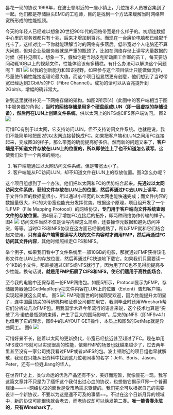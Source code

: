 
昙花一现的协议
1998年，在波士顿附近的一座小镇上，几位技术人员被召集到了一起。他们都是存储巨头EMC的工程师，目的是找到一个方法来缓解当时网络带宽所形成的性能瓶颈。

今天的年轻人已经难以想象20世纪90年代的网络带宽是什么样子的。初期连数据中心里的服务器都只有十兆，后来才增加到百兆。而现在一台廉价电脑都已经配千兆卡了，这样对比一下你就能理解当时的网络有多落后。低带宽对个人电脑还不算大问题，但对企业级服务器就是严重的瓶颈了，比如在网络存储上读写大量数据的时候（拓扑见图1）。想象一下，假如你是当时皮克斯动画工作室的员工，每天要访问动辄1GB以上的视频文件，性能体验该有多糟糕。有什么办法可以解决这个问题呢？
图1
![](https://image-1307616428.cos.ap-beijing.myqcloud.com/Obsidian/202307091704943.png)
以我的创新能力和知识视野，如果参与这个项目估计只能做做流控，尽量使传输性能接近理论最大值。而这个项目组显然更有创意，他们想到了当时带宽已经达到2Gbit/s的FC（Fibre Channel）。成功的话可以从百兆提升到2Gbit/s，增幅的确非常大。

讲到这里就得补充一下网络存储的架构。如图2所示[4]（此图中的客户端相当于图1中服务器的角色），**当时的网络存储是用多个硬盘组成LUN（即一层虚拟的存储设备），然后再在LUN上创建文件系统**，供以太网上的NFS或CIFS客户端访问。
图2
![](https://image-1307616428.cos.ap-beijing.myqcloud.com/Obsidian/202307091705935.png)

可惜FC有别于以太网，它支持访问LUN，但不支持访问文件系统。也就是说，我们不能简单地把图2的以太网连接替换成FC。如果把客户端和LUN之间用FC连接起来，变成图3的样子，那么带宽的确能提高好多倍。然而新的问题又来了，**客户端是不知道文件存放在LUN上的位置的，所以即使连上了也不知道怎么读写**。这使我们处于一个两难的境地。
1. 客户端能通过以太网访问文件系统，但是带宽太小了。
2. 客户端能从FC访问LUN，却不知道文件在LUN上的存放位置。图3怎么办呢？

这个项目组想到了一个办法。他们把以太网和FC的优势结合起来。**先通过以太网访问文件系统，获知文件存放在LUN上的位置，然后再通过FC去LUN上读写**。由于文件位置的数据量很小，所以通过小带宽的以太网也能快速完成；而文件内容的数据量很大，FC的大带宽也能充分发挥优势。根据这个原理，项目组开发了一个叫FMP（File Mapping Protocol）的网络协议，**专门用于客户端向文件系统查询文件的存放位置**。图4展示了增加FC连接后的拓扑，即两种网络协作传输的样子。
图4
![](https://image-1307616428.cos.ap-beijing.myqcloud.com/Obsidian/202307091706025.png)
访问文件当然不仅是读写内容这么简单，还要操作元数据和避免访问冲突，等等。当时CIFS和NFS协议在这方面已经很成熟了，所以FMP就和它们结合起来使用。**只有当客户端需要读写大块的文件内容时才调用FMP，然后再通过FC访问其文件内容**，其他时候照样走CIFS和NFS。

举个例子，如果我们看中了文件系统里一部10GB的电影，那就通过FMP获得该电影文件在LUN上的存放位置，然后再通过FC快速地下载它。如果我们只需要读一个1KB的小文件，那直接通过CIFS或NFS就行了，因为用了FC也不见得能提高多少性能。换句话说，**就是用FMP拓展了CIFS和NFS，使它们适用于高性能场合**。

至今我的电脑中还保存着一份FMP网络包。如图5所示，Protocol显示为FMP，存储服务器通过GetMapReply把文件内容在LUN上的位置（Extent）告知客户端。实现起来就这么简单。
图5
![](https://image-1307616428.cos.ap-beijing.myqcloud.com/Obsidian/202307091707202.png)
FMP刚面世的时候颇受欢迎，因为性能提升太明显了，连中国最顶尖的科研机构和证券公司都在用它，我刚毕业时还用Wireshark帮它们分析过几次FMP包。用我国学术界今年流行的语言来说，这个技术也算是“突破了冯·诺依曼瓶颈的束缚，产生了巨大的国际影响”。后来的pNFS（即NFSv4.1）也借用了它的理念，图6中的LAYOUT GET操作，本质上和图5的GetMap就是异曲同工。
图6
![](https://image-1307616428.cos.ap-beijing.myqcloud.com/Obsidian/202307091708847.png)

可惜好景不长，随着以太网的更新换代，带宽已经接近甚至超过了FC。现在单用NFS或CIFS就可以实现很高的性能，依赖FMP的场景也就越来越少了，过去两年里甚至没有一家公司找我看过FMP或者pNFS的包。波士顿附近的项目组也早就解散，我现在只能从旧资料中找到这几位老同事的名字：Jeff、Boris、Jason、Peter，还有一位姓Jiang的华人。

在世界IT史上，类似命运的优秀产品还有不少，美好而短暂，就像昙花一现。我写这篇文章并不只是为了缅怀这个我付出过心血的协议，也想借它揭示IT界一个普遍规律——==网络协议的面世是受市场需求驱使的。我们完全可以根据自己的需要设计一个新协议，不要以为这是遥不可及的事情==。不过在这个日新月异的领域中，新的协议可能很快就会老去，而老协议却可以焕发第二春。**唯一能青春永驻的，只有Wireshark了**。